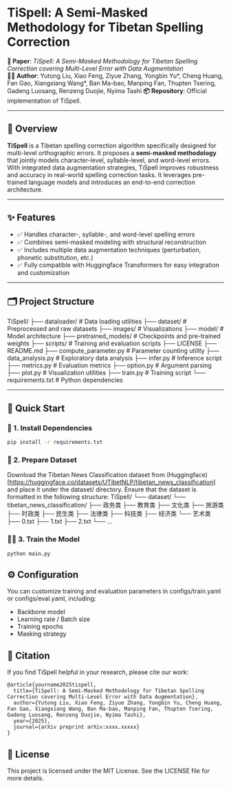 # TiSpell: A Semi-Masked Methodology for Tibetan Spelling Correction

**📄 Paper**: _TiSpell: A Semi-Masked Methodology for Tibetan Spelling Correction covering Multi-Level Error with Data Augmentation_  
**🧑‍💻 Author**: Yutong Liu, Xiao Feng, Ziyue Zhang, Yongbin Yu*, Cheng Huang, Fan Gao, Xiangxiang Wang*, Ban Ma-bao, Manping Fan, Thupten Tsering, Gadeng Luosang, Renzeng Duojie, Nyima Tashi
**📦 Repository**: Official implementation of TiSpell.

---

## 🧠 Overview

**TiSpell** is a Tibetan spelling correction algorithm specifically designed for multi-level orthographic errors. It proposes a **semi-masked methodology** that jointly models character-level, syllable-level, and word-level errors. With integrated data augmentation strategies, TiSpell improves robustness and accuracy in real-world spelling correction tasks. It leverages pre-trained language models and introduces an end-to-end correction architecture.

---

## ✨ Features

- ✅ Handles character-, syllable-, and word-level spelling errors
- ✅ Combines semi-masked modeling with structural reconstruction
- ✅ Includes multiple data augmentation techniques (perturbation, phonetic substitution, etc.)
- ✅ Fully compatible with Huggingface Transformers for easy integration and customization

---

## 🗂️ Project Structure

TiSpell/
├── dataloader/ # Data loading utilities
├── dataset/ # Preprocessed and raw datasets
├── images/ # Visualizations
├── model/ # Model architecture
├── pretrained_models/ # Checkpoints and pre-trained weights
├── scripts/ # Training and evaluation scripts
├── LICENSE
├── README.md
├── compute_parameter.py # Parameter counting utility
├── data_analysis.py # Exploratory data analysis
├── infer.py # Inference script
├── metrics.py # Evaluation metrics
├── option.py # Argument parsing
├── plot.py # Visualization utilities
├── train.py # Training script
└── requirements.txt # Python dependencies

---

## 🚀 Quick Start

### 🔧 1. Install Dependencies

```bash
pip install -r requirements.txt
```
### 📁 2. Prepare Dataset
Download the Tibetan News Classification dataset from (Huggingface)[https://huggingface.co/datasets/UTibetNLP/tibetan_news_classification] and place it under the dataset/ directory. Ensure that the dataset is formatted in the following structure:
TiSpell/
└── dataset/
    └── tibetan_news_classification/
        ├── 政务类
        ├── 教育类
        ├── 文化类
        ├── 旅游类
        ├── 时政类
        ├── 民生类
        ├── 法律类
        ├── 科技类
        ├── 经济类
        └── 艺术类
            ├── 0.txt
            ├── 1.txt
            ├── 2.txt
            └── ...



### 🏋️‍♂️ 3. Train the Model
```
python main.py
```

## ⚙️ Configuration
You can customize training and evaluation parameters in configs/train.yaml or configs/eval.yaml, including:
+ Backbone model
+ Learning rate / Batch size
+ Training epochs
+ Masking strategy



## 📌 Citation
If you find TiSpell helpful in your research, please cite our work:
```
@article{yourname2025tispell,
  title={TiSpell: A Semi-Masked Methodology for Tibetan Spelling Correction covering Multi-Level Error with Data Augmentation},
  author={Yutong Liu, Xiao Feng, Ziyue Zhang, Yongbin Yu, Cheng Huang, Fan Gao, Xiangxiang Wang, Ban Ma-bao, Manping Fan, Thupten Tsering, Gadeng Luosang, Renzeng Duojie, Nyima Tashi},
  year={2025},
  journal={arXiv preprint arXiv:xxxx.xxxxx}
}
```

## 📝 License
This project is licensed under the MIT License. See the LICENSE file for more details.
